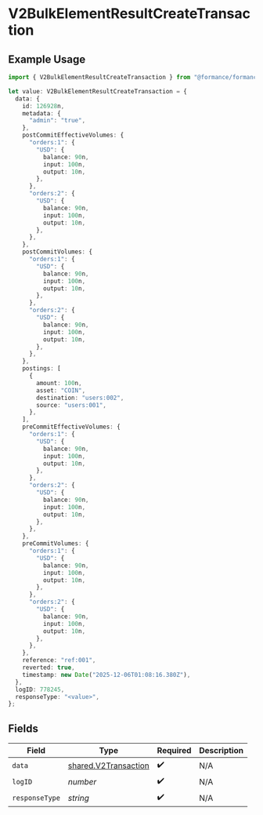 # V2BulkElementResultCreateTransaction

## Example Usage

```typescript
import { V2BulkElementResultCreateTransaction } from "@formance/formance-sdk/sdk/models/shared";

let value: V2BulkElementResultCreateTransaction = {
  data: {
    id: 126928n,
    metadata: {
      "admin": "true",
    },
    postCommitEffectiveVolumes: {
      "orders:1": {
        "USD": {
          balance: 90n,
          input: 100n,
          output: 10n,
        },
      },
      "orders:2": {
        "USD": {
          balance: 90n,
          input: 100n,
          output: 10n,
        },
      },
    },
    postCommitVolumes: {
      "orders:1": {
        "USD": {
          balance: 90n,
          input: 100n,
          output: 10n,
        },
      },
      "orders:2": {
        "USD": {
          balance: 90n,
          input: 100n,
          output: 10n,
        },
      },
    },
    postings: [
      {
        amount: 100n,
        asset: "COIN",
        destination: "users:002",
        source: "users:001",
      },
    ],
    preCommitEffectiveVolumes: {
      "orders:1": {
        "USD": {
          balance: 90n,
          input: 100n,
          output: 10n,
        },
      },
      "orders:2": {
        "USD": {
          balance: 90n,
          input: 100n,
          output: 10n,
        },
      },
    },
    preCommitVolumes: {
      "orders:1": {
        "USD": {
          balance: 90n,
          input: 100n,
          output: 10n,
        },
      },
      "orders:2": {
        "USD": {
          balance: 90n,
          input: 100n,
          output: 10n,
        },
      },
    },
    reference: "ref:001",
    reverted: true,
    timestamp: new Date("2025-12-06T01:08:16.380Z"),
  },
  logID: 778245,
  responseType: "<value>",
};
```

## Fields

| Field                                                               | Type                                                                | Required                                                            | Description                                                         |
| ------------------------------------------------------------------- | ------------------------------------------------------------------- | ------------------------------------------------------------------- | ------------------------------------------------------------------- |
| `data`                                                              | [shared.V2Transaction](../../../sdk/models/shared/v2transaction.md) | :heavy_check_mark:                                                  | N/A                                                                 |
| `logID`                                                             | *number*                                                            | :heavy_check_mark:                                                  | N/A                                                                 |
| `responseType`                                                      | *string*                                                            | :heavy_check_mark:                                                  | N/A                                                                 |
